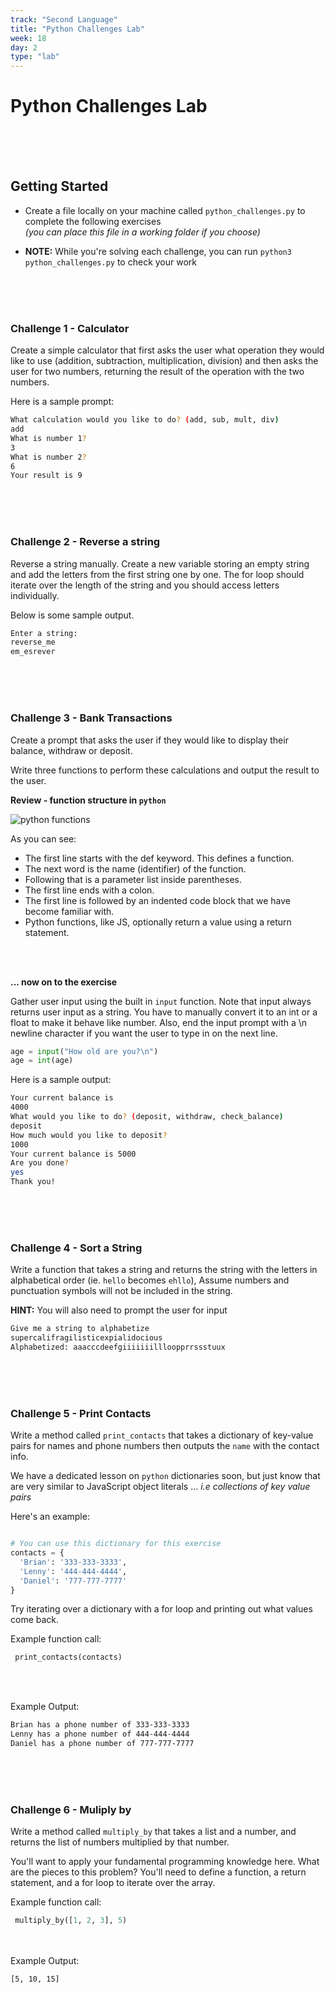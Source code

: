 ```yaml
---
track: "Second Language"
title: "Python Challenges Lab"
week: 18
day: 2
type: "lab"
---
```


# Python Challenges Lab

<br>
<br>
<br>

## Getting Started

- Create a file locally on your machine called `python_challenges.py` to complete the following exercises <br>_(you can place this file in a working folder if you choose)_

- **NOTE:** While you're solving each challenge, you can run `python3 python_challenges.py` to check your work

<br>
<br>
<br>

### Challenge 1 - Calculator

Create a simple calculator that first asks the user what operation they would like
to use (addition, subtraction, multiplication, division) and then asks the user
for two numbers, returning the result of the operation with the two numbers.

Here is a sample prompt:

```bash
What calculation would you like to do? (add, sub, mult, div)
add
What is number 1?
3
What is number 2?
6
Your result is 9
```

<br>
<br>
<br>

### Challenge 2 - Reverse a string

Reverse a string manually. Create a new variable storing an empty string and add the letters from
the first string one by one. The for loop should iterate over the length
of the string and you should access letters individually.

Below is some sample output.

```bash
Enter a string:
reverse_me
em_esrever
```

<br>
<br>
<br>

### Challenge 3 - Bank Transactions

Create a prompt that asks the user if they would like to display their balance,
withdraw or deposit.

Write three functions to perform these calculations and
output the result to the user.

**Review - function structure in `python`**

![python functions](https://i.imgur.com/pixhxbF.png)

As you can see:

- The first line starts with the def keyword. This defines a function.
- The next word is the name (identifier) of the function.
- Following that is a parameter list inside parentheses.
- The first line ends with a colon.
- The first line is followed by an indented code block that we have become familiar with.
- Python functions, like JS, optionally return a value using a return statement.

<br>
<br>

**... now on to the exercise**

Gather user input using the built in `input` function. Note that input always returns
user input as a string. You have to manually convert it to an int or a float
to make it behave like number. Also, end the input prompt with a \n newline
character if you want the user to type in on the next line.

```python
age = input("How old are you?\n")
age = int(age)
```

Here is a sample output:

```bash
Your current balance is
4000
What would you like to do? (deposit, withdraw, check_balance)
deposit
How much would you like to deposit?
1000
Your current balance is 5000
Are you done?
yes
Thank you!
```

<br>
<br>
<br>

### Challenge 4 - Sort a String

Write a function that takes a string and returns the string with the letters in
alphabetical order (ie. `hello` becomes `ehllo`), Assume numbers and punctuation
symbols will not be included in the string.

**HINT:** You will also need to prompt the user for input

```bash
Give me a string to alphabetize
supercalifragilisticexpialidocious
Alphabetized: aaacccdeefgiiiiiiillloopprrssstuux
```

<br>
<br>
<br>

### Challenge 5 - Print Contacts

Write a method called `print_contacts` that takes a dictionary of key-value pairs for names and phone numbers then outputs the `name` with the contact info.

We have a dedicated lesson on `python` dictionaries soon, but just know that are very similar to JavaScript object literals ... _i.e collections of key value pairs_

Here's an example:

```python

# You can use this dictionary for this exercise
contacts = {
  'Brian': '333-333-3333',
  'Lenny': '444-444-4444',
  'Daniel': '777-777-7777'
}

```

Try iterating over a dictionary with a for loop and printing out what values come back.

Example function call:

```python
 print_contacts(contacts)
```

<br>
<br>

Example Output:

```bash
Brian has a phone number of 333-333-3333
Lenny has a phone number of 444-444-4444
Daniel has a phone number of 777-777-7777
```

<br>
<br>
<br>

### Challenge 6 - Muliply by

Write a method called `multiply_by` that takes a list and a number, and returns the list of numbers multiplied by that number.

You'll want to apply your fundamental programming knowledge here. What are the pieces to this problem? You'll need to define a function, a return statement, and a for loop to iterate over the array.

Example function call:

```python
 multiply_by([1, 2, 3], 5)

```

<br>
<br>
Example Output:

```bash
[5, 10, 15]
```
